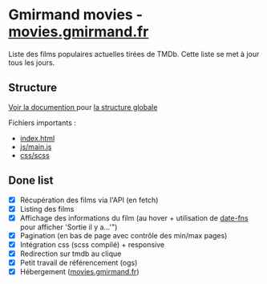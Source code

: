 # Gmirmand movies - [movies.gmirmand.fr](https://movies.gmirmand.fr/)
Liste des films populaires actuelles tirées de TMDb. Cette liste se met à jour tous les jours.

## Structure

[Voir la documention ](/doc/TOC.md) pour [la structure globale](/doc/usage.md)

Fichiers importants :
- [index.html](index.html)
- [js/main.js](/js/main.js)
- [css/scss](/css/scss)

## Done list
- [x] Récupération des films via l'API (en fetch)
- [x] Listing des films
- [x] Affichage des informations du film (au hover + utilisation de [date-fns](https://date-fns.org/) pour afficher 'Sortie il y a...'")
- [x] Pagination (en bas de page avec contrôle des min/max pages)
- [x] Intégration css (scss compilé) + responsive
- [x] Redirection sur tmdb au clique
- [x] Petit travail de référencement (ogs)
- [x] Hébergement ([movies.gmirmand.fr](https://movies.gmirmand.fr/))
